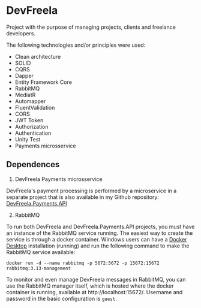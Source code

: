 # DevFreela

Project with the purpose of managing projects, clients and freelance developers.

The following technologies and/or principles were used:

- Clean architecture
- SOLID
- CQRS
- Dapper
- Entity Framework Core
- RabbitMQ
- MediatR
- Automapper
- FluentValidation
- CORS
- JWT Token
- Authorization
- Authentication
- Unity Test
- Payments microsservice

## Dependences

1. DevFreela Payments microsservice

DevFreela's payment processing is performed by a microservice in a separate project that is also available in my
Github repository: [DevFreela.Payments.API](https://github.com/mchomem/DevFreela.Payments)

2. RabbitMQ 

To run both DevFreela and DevFreela.Payments.API projects, you must have an instance of the RabbitMQ service running. The easiest way to create the service is through a docker container.
Windows users can have a [Docker Desktop](https://www.docker.com/products/docker-desktop/) installation (running) and run the following command to 
make the RabbitMQ service available:

`docker run -d --name rabbitmq -p 5672:5672 -p 15672:15672 rabbitmq:3.13-management`

To monitor and even manage DevFreela messages in RabbitMQ, you can use the RabbitMQ manager itself, which is hosted where the docker container is running, 
available at http://localhost:15672/.
Username and password in the basic configuration is `guest`.
